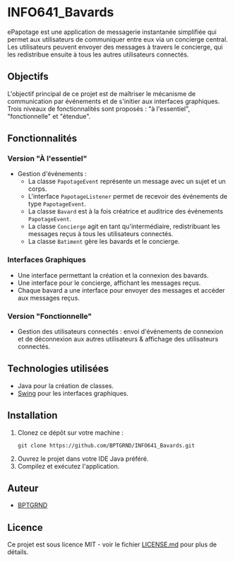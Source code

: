 # INFO641_Bavards

ePapotage est une application de messagerie instantanée simplifiée qui permet aux utilisateurs de communiquer entre eux via un concierge central. Les utilisateurs peuvent envoyer des messages à travers le concierge, qui les redistribue ensuite à tous les autres utilisateurs connectés.

## Objectifs

L'objectif principal de ce projet est de maîtriser le mécanisme de communication par événements et de s'initier aux interfaces graphiques. Trois niveaux de fonctionnalités sont proposés : "à l'essentiel", "fonctionnelle" et "étendue".

## Fonctionnalités

### Version "À l'essentiel"

- Gestion d'événements : 
  - La classe `PapotageEvent` représente un message avec un sujet et un corps.
  - L'interface `PapotageListener` permet de recevoir des événements de type `PapotageEvent`.
  - La classe `Bavard` est à la fois créatrice et auditrice des événements `PapotageEvent`.
  - La classe `Concierge` agit en tant qu'intermédiaire, redistribuant les messages reçus à tous les utilisateurs connectés.
  - La classe `Batiment` gère les bavards et le concierge.

### Interfaces Graphiques

- Une interface permettant la création et la connexion des bavards.
- Une interface pour le concierge, affichant les messages reçus.
- Chaque bavard a une interface pour envoyer des messages et accéder aux messages reçus.

### Version "Fonctionnelle"

- Gestion des utilisateurs connectés : envoi d'événements de connexion et de déconnexion aux autres utilisateurs & affichage des utilisateurs connectés.

## Technologies utilisées

- Java pour la création de classes.
- [Swing](https://docs.oracle.com/javase/8/docs/api/javax/swing/package-summary.html) pour les interfaces graphiques.

## Installation

1. Clonez ce dépôt sur votre machine :
   ```
   git clone https://github.com/BPTGRND/INFO641_Bavards.git
   ```
2. Ouvrez le projet dans votre IDE Java préféré.
3. Compilez et exécutez l'application.

## Auteur

- [BPTGRND](https://github.com/BPTGRND)

## Licence

Ce projet est sous licence MIT - voir le fichier [LICENSE.md](LICENSE) pour plus de détails.
